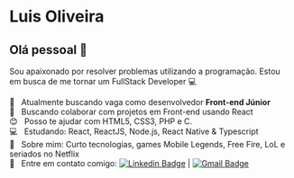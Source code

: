 # Luis Oliveira

## Olá pessoal 👋
Sou apaixonado por resolver problemas utilizando a programação.
Estou em busca de me tornar um FullStack Developer :computer:

 :rocket:  &nbsp; Atualmente buscando vaga como desenvolvedor **Front-end Júnior**
 <br/> :purple_heart: &nbsp; Buscando colaborar com projetos em Front-end usando React
 <br/> :blush: &nbsp; Posso te ajudar com HTML5, CSS3, PHP e C.
 <br/> :computer: &nbsp; Estudando: React, ReactJS, Node.js, React Native & Typescript
 <br/> 💬  &nbsp; Sobre mim: Curto tecnologias, games Mobile Legends, Free Fire, LoL e seriados no Netflix
 <br/> :email: &nbsp; Entre em contato comigo: [![Linkedin Badge](https://img.shields.io/badge/-LuisOliveira-blue?style=flat-square&logo=Linkedin&logoColor=white&link=https://www.linkedin.com/in/laco3/)](https://www.linkedin.com/in/laco3/) 
| 
[![Gmail Badge](https://img.shields.io/badge/-luis.oliveira10031992@gmail.com-c14438?style=flat-square&logo=Gmail&logoColor=white&link=mailto:luis.oliveira10031992@gmail.com)](mailto:tgmarinho@gmail.com)

